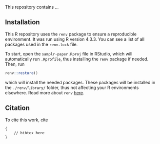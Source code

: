 This repository contains ...

## Installation
This R repository uses the `renv` package to ensure a reproducible environment. It was run using R version 4.3.3. You can see a list of all packages used in the `renv.lock` file. 

To start, open the `samplr-paper.Rproj` file in RStudio, which will automatically run `.Rprofile`, thus installing the `renv` package if needed. 
Then, run 
```r
renv::restore()
``` 
which will install the needed packages. These packages will be installed in the `./renv/library/` folder, thus not affecting your R environments elsewhere. Read more about `renv` [here](https://rstudio.github.io/renv/articles/renv.html).

## Citation
To cite this work, cite
```
{
    // bibtex here
}
```